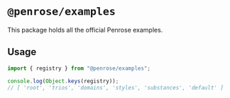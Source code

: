 # `@penrose/examples`

This package holds all the official Penrose examples.

## Usage

```typescript
import { registry } from "@penrose/examples";

console.log(Object.keys(registry));
// [ 'root', 'trios', 'domains', 'styles', 'substances', 'default' ]
```
